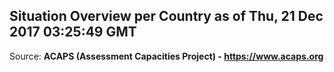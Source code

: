 ## Situation Overview per Country as of Thu, 21 Dec 2017 03:25:49 GMT

Source: **ACAPS (Assessment Capacities Project) - https://www.acaps.org**